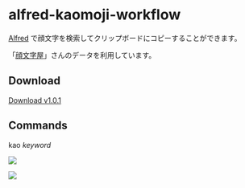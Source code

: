 alfred-kaomoji-workflow
=======================

[Alfred](http://www.alfredapp.com/) で顔文字を検索してクリップボードにコピーすることができます。

「[顔文字屋](http://kaomojiya.jp/)」さんのデータを利用しています。

## Download

[Download v1.0.1](https://raw.github.com/turusuke/alfred-kaomoji-workflow/master/kaomoji.alfredworkflow)

## Commands

kao *keyword*

![](http://gyazo.com/ae0a3200a9719ab4fa7a9523213b1926/raw)

![](http://gyazo.com/f6e80e5021a0a4a460cca7e65301286a/raw)